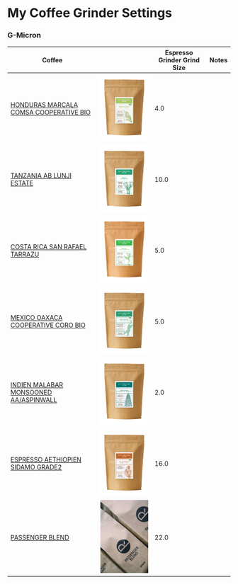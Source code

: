 # My Coffee Grinder Settings


### G-Micron
| Coffee                                                                                                                          |                                                                            | Espresso Grinder Grind Size | Notes
|---------------------------------------------------------------------------------------------------------------------------------|----------------------------------------------------------------------------|-----------------------------| ---
| [ HONDURAS MARCALA COMSA COOPERATIVE BIO ](https://shop.kaffeeroestereibaum.de/collections/kaffee/products/kaffee-honduras-bio) | <img src="./images/honduras_marcala.jpg" width="300">                      | 4.0                         | 
| [ TANZANIA AB LUNJI ESTATE ](https://shop.kaffeeroestereibaum.de/collections/kaffee/products/kaffee-tanzania)                   | <img src="./images/tanzania_ab_lunji_estate.jpg" width="300">              | 10.0                        | 
| [ COSTA RICA SAN RAFAEL TARRAZU ](https://shop.kaffeeroestereibaum.de/collections/kaffee/products/kaffee-costa-rica)            | <img src="./images/costa_rica_san_rafael_tarrazu.jpg" width="300">         | 5.0                         |
| [ MEXICO OAXACA COOPERATIVE CORO BIO](https://shop.kaffeeroestereibaum.de/collections/kaffee/products/kaffee-mexico-bio)        | <img src="./images/mexico_oaxaca.jpg" width="300">                         | 5.0                         |
| [ INDIEN MALABAR MONSOONED AA/ASPINWALL ](https://shop.kaffeeroestereibaum.de/collections/kaffee/products/kaffee-indien)        | <img src="./images/indien_malabar_monsooned_aa_aspinwall.jpg" width="300"> | 2.0                         |
| [ ESPRESSO AETHIOPIEN SIDAMO GRADE2 ](https://shop.kaffeeroestereibaum.de/collections/espresso/products/espresso-athiopien)     | <img src="./images/espresso_aethiopien_sidamo_grade2.jpg" width="300">     | 16.0                        | 
| [ PASSENGER BLEND ](https://www.passenger-coffee.de/produkt/passenger-blend/)                                                   | <img src="./images/passenger_blend.jpg" width="300">                       | 22.0                        | 


